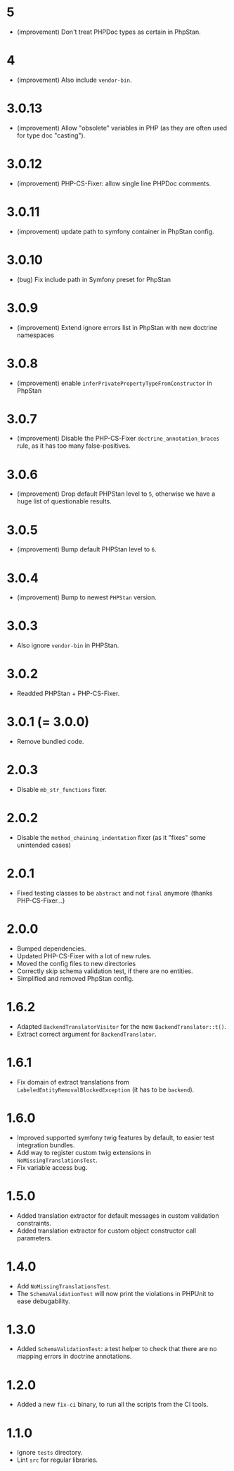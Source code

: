 5
=

*   (improvement) Don't treat PHPDoc types as certain in PhpStan.


4
=

*   (improvement) Also include `vendor-bin`.


3.0.13
======

*   (improvement) Allow "obsolete" variables in PHP (as they are often used for type doc "casting").


3.0.12
======

*   (improvement) PHP-CS-Fixer: allow single line PHPDoc comments.


3.0.11
======

*   (improvement) update path to symfony container in PhpStan config.


3.0.10
======

*   (bug) Fix include path in Symfony preset for PhpStan


3.0.9
=====

*   (improvement) Extend ignore errors list in PhpStan with new doctrine namespaces


3.0.8
=====

*   (improvement) enable `inferPrivatePropertyTypeFromConstructor` in PhpStan


3.0.7
=====

*   (improvement) Disable the PHP-CS-Fixer `doctrine_annotation_braces` rule, as it has too many false-positives.


3.0.6
=====

*   (improvement) Drop default PHPStan level to `5`, otherwise we have a huge list of questionable results.


3.0.5
=====

*   (improvement) Bump default PHPStan level to `6`.


3.0.4
=====

*   (improvement) Bump to newest `PHPStan` version.


3.0.3
=====

*   Also ignore `vendor-bin` in PHPStan.


3.0.2
=====

*   Readded PHPStan + PHP-CS-Fixer.


3.0.1 (= 3.0.0)
===============

*   Remove bundled code.


2.0.3
=====

*   Disable `mb_str_functions` fixer.


2.0.2
=====

*   Disable the `method_chaining_indentation` fixer (as it "fixes" some unintended cases)


2.0.1
=====

*   Fixed testing classes to be `abstract` and not `final` anymore (thanks PHP-CS-Fixer...)


2.0.0
=====

*   Bumped dependencies.
*   Updated PHP-CS-Fixer with a lot of new rules.
*   Moved the config files to new directories
*   Correctly skip schema validation test, if there are no entities.
*   Simplified and removed PhpStan config.


1.6.2
=====

*   Adapted `BackendTranslatorVisitor` for the new `BackendTranslator::t()`.
*   Extract correct argument for `BackendTranslator`.


1.6.1
=====

*   Fix domain of extract translations from `LabeledEntityRemovalBlockedException` (it has to be `backend`).


1.6.0
=====

*   Improved supported symfony twig features by default, to easier test integration bundles.
*   Add way to register custom twig extensions in `NoMissingTranslationsTest`.
*   Fix variable access bug. 


1.5.0
=====

*   Added translation extractor for default messages in custom validation constraints.
*   Added translation extractor for custom object constructor call parameters.


1.4.0
=====

*   Add `NoMissingTranslationsTest`.
*   The `SchemaValidationTest` will now print the violations in PHPUnit to ease debugability.


1.3.0
=====

*   Added `SchemaValidationTest`: a test helper to check that there are no mapping errors in doctrine annotations.


1.2.0
=====

*   Added a new `fix-ci` binary, to run all the scripts from the CI tools.


1.1.0
=====

*   Ignore `tests` directory.
*   Lint `src` for regular libraries.
